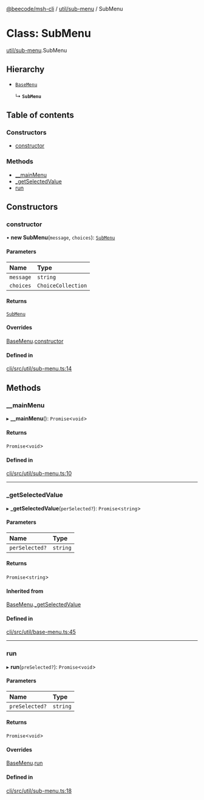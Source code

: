 [@beecode/msh-cli](../README.md) / [util/sub-menu](../modules/util_sub_menu.md) / SubMenu

# Class: SubMenu

[util/sub-menu](../modules/util_sub_menu.md).SubMenu

## Hierarchy

- [`BaseMenu`](util_base_menu.BaseMenu.md)

  ↳ **`SubMenu`**

## Table of contents

### Constructors

- [constructor](util_sub_menu.SubMenu.md#constructor)

### Methods

- [\_\_mainMenu](util_sub_menu.SubMenu.md#__mainmenu)
- [\_getSelectedValue](util_sub_menu.SubMenu.md#_getselectedvalue)
- [run](util_sub_menu.SubMenu.md#run)

## Constructors

### constructor

• **new SubMenu**(`message`, `choices`): [`SubMenu`](util_sub_menu.SubMenu.md)

#### Parameters

| Name | Type |
| :------ | :------ |
| `message` | `string` |
| `choices` | `ChoiceCollection` |

#### Returns

[`SubMenu`](util_sub_menu.SubMenu.md)

#### Overrides

[BaseMenu](util_base_menu.BaseMenu.md).[constructor](util_base_menu.BaseMenu.md#constructor)

#### Defined in

[cli/src/util/sub-menu.ts:14](https://github.com/beecode-rs/msh-cli/blob/816f38b/src/util/sub-menu.ts#L14)

## Methods

### \_\_mainMenu

▸ **__mainMenu**(): `Promise`\<`void`\>

#### Returns

`Promise`\<`void`\>

#### Defined in

[cli/src/util/sub-menu.ts:10](https://github.com/beecode-rs/msh-cli/blob/816f38b/src/util/sub-menu.ts#L10)

___

### \_getSelectedValue

▸ **_getSelectedValue**(`perSelected?`): `Promise`\<`string`\>

#### Parameters

| Name | Type |
| :------ | :------ |
| `perSelected?` | `string` |

#### Returns

`Promise`\<`string`\>

#### Inherited from

[BaseMenu](util_base_menu.BaseMenu.md).[_getSelectedValue](util_base_menu.BaseMenu.md#_getselectedvalue)

#### Defined in

[cli/src/util/base-menu.ts:45](https://github.com/beecode-rs/msh-cli/blob/816f38b/src/util/base-menu.ts#L45)

___

### run

▸ **run**(`preSelected?`): `Promise`\<`void`\>

#### Parameters

| Name | Type |
| :------ | :------ |
| `preSelected?` | `string` |

#### Returns

`Promise`\<`void`\>

#### Overrides

[BaseMenu](util_base_menu.BaseMenu.md).[run](util_base_menu.BaseMenu.md#run)

#### Defined in

[cli/src/util/sub-menu.ts:18](https://github.com/beecode-rs/msh-cli/blob/816f38b/src/util/sub-menu.ts#L18)

